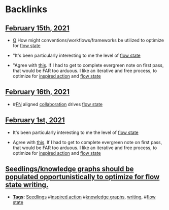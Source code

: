 
# Backlinks
## [February 15th, 2021](<February 15th, 2021.md>)
- [Q](<Q.md>) How might conventions/workflows/frameworks be utilized to optimize for [flow state](<flow state.md>)

- "It's been particularly interesting to me the level of [flow state](<flow state.md>)

- "Agree with [this](((0kuQY9q7f))). If I had to get to complete evergreen note on first pass, that would be FAR too arduous. I like an iterative and free process, to optimize for [inspired action](<inspired action.md>) and [flow state](<flow state.md>)

## [February 16th, 2021](<February 16th, 2021.md>)
- #[FN](<FN.md>) aligned [collaboration](<collaboration.md>) drives [flow state](<flow state.md>)

## [February 1st, 2021](<February 1st, 2021.md>)
- It's been particularly interesting to me the level of [flow state](<flow state.md>)

- Agree with [this](((0kuQY9q7f))). If I had to get to complete evergreen note on first pass, that would be FAR too arduous. I like an iterative and free process, to optimize for [inspired action](<inspired action.md>) and [flow state](<flow state.md>)

## [Seedlings/knowledge graphs should be populated opportunistically to optimize for flow state writing.](<Seedlings/knowledge graphs should be populated opportunistically to optimize for flow state writing..md>)
- **[Tags](<Tags.md>):** [Seedlings](<Seedlings.md>) #[inspired action](<inspired action.md>) #[knowledge graphs](<knowledge graphs.md>), [writing](<writing.md>), #[flow state](<flow state.md>)

